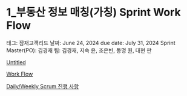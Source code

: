 # 1_부동산 정보 매칭(가칭) Sprint Work Flow

태그: 잠재고객리드
날짜: June 24, 2024
due date: July 31, 2024
Sprint Master(PO): 김경재
팀: 김경재, 지숙 윤, 조은빈, 동명 원, 대현 판

[Untitled](Untitled%20158e98ce7f718133b21ee6db7fa63e61.csv)

[Work Flow](Work%20Flow%20158e98ce7f7181bcaf58f90c5996bd43.csv)

[Daily/Weekly Scrum 진행 사항](Daily%20Weekly%20Scrum%20%E1%84%8C%E1%85%B5%E1%86%AB%E1%84%92%E1%85%A2%E1%86%BC%20%E1%84%89%E1%85%A1%E1%84%92%E1%85%A1%E1%86%BC%20158e98ce7f71818cb377f59a0029c1d4.csv)